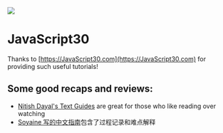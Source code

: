 ﻿![](https://javascript30.com/images/JS3-social-share.png)

# JavaScript30

Thanks to [https://JavaScript30.com](https://JavaScript30.com) for providing such useful tutorials!

## Some good recaps and reviews:
* [Nitish Dayal's Text Guides](https://github.com/nitishdayal/JavaScript30) are great for those who like reading over watching
* [Soyaine 写的中文指南](https://github.com/soyaine/JavaScript30)包含了过程记录和难点解释


